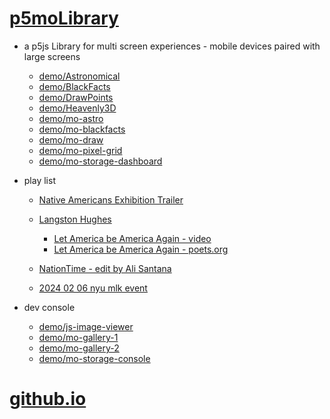 # [p5moLibrary](https://github.com/molab-itp/p5moLibrary)

- a p5js Library for multi screen experiences - mobile devices paired with large screens

  - [demo/Astronomical](demo/Astronomical?v=128)
  - [demo/BlackFacts](demo/BlackFacts?v=128)
  - [demo/DrawPoints](demo/DrawPoints?v=128)
  - [demo/Heavenly3D](demo/Heavenly3D?v=128)
  - [demo/mo-astro](demo/mo-astro?v=128)
  - [demo/mo-blackfacts](demo/mo-blackfacts?v=128)
  - [demo/mo-draw](demo/mo-draw?v=128)
  - [demo/mo-pixel-grid](demo/mo-pixel-grid?v=128)
  - [demo/mo-storage-dashboard](demo/mo-storage-dashboard?v=128)

- play list

  - [Native Americans Exhibition Trailer](demo/BlackFacts?playlist=hpjNGTYvpxw)

  - [Langston Hughes ](demo/BlackFacts?playlist=XzI3huqpCi4)
    - [Let America be America Again - video](https://molab-itp.github.io/p5moLibrary/src/demo/BlackFacts?playlist=CFNM8GB_Yp0)
    - [Let America be America Again - poets.org](https://poets.org/poem/let-america-be-america-again)
  - [NationTime - edit by Ali Santana](demo/mo-blackfacts?v=128&playlist=-UtKxghWlvY&title=NationTime%20-%20ELUCID%20-%20BETAMAX)
  - [2024 02 06 nyu mlk event](https://molab-itp.github.io/p5moLibrary/src/demo/BlackFacts?playlist=zbRz5xTaLYI)

- dev console

  - [demo/js-image-viewer](demo/js-image-viewer?v=128)
  - [demo/mo-gallery-1](demo/mo-gallery-1?v=128)
  - [demo/mo-gallery-2](demo/mo-gallery-2?v=128)
  - [demo/mo-storage-console](demo/mo-storage-console?v=128)

# [github.io](https://molab-itp.github.io/p5moLibrary/src?v=128)

<!--

- retired
  - [demo/mo-astro-host-0](demo/mo-astro-host-0?v=128)
  - [demo/mo-astro-host-1](demo/mo-astro-host-1?v=128)
  - [demo/mo-astro-remote-0](demo/mo-astro-remote-0?v=128)
  - [demo/mo-astro-remote-1](demo/mo-astro-remote-1?v=128)

  - [demo/mo-blackfacts-host](demo/mo-blackfacts-host?v=128)
  - [demo/mo-blackfacts-remote](demo/mo-blackfacts-remote?v=128)

# https://www.youtube.com/watch?v=hpjNGTYvpxw
# The Land Carries Our Ancestors: Contemporary Art by Native Americans Exhibition Trailer

 -->
